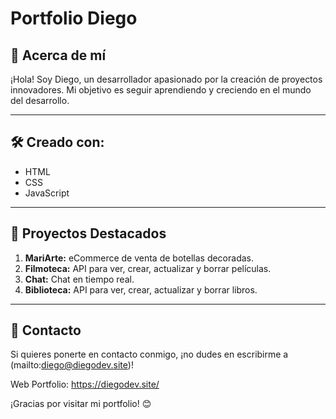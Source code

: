 # Portfolio Diego

## 🚀 Acerca de mí

¡Hola! Soy Diego, un desarrollador apasionado por la creación de proyectos innovadores. Mi objetivo es seguir aprendiendo y creciendo en el mundo del desarrollo.

---

## 🛠️ Creado con:

- HTML
- CSS
- JavaScript
  
---

## 🌟 Proyectos Destacados

1. **MariArte:** eCommerce de venta de botellas decoradas.
2. **Filmoteca:** API para ver, crear, actualizar y borrar películas.
3. **Chat:** Chat en tiempo real.
4. **Biblioteca:** API para ver, crear, actualizar y borrar libros.


---

## 📧 Contacto

Si quieres ponerte en contacto conmigo, ¡no dudes en escribirme a (mailto:diego@diegodev.site)!

Web Portfolio: https://diegodev.site/

¡Gracias por visitar mi portfolio! 😊
